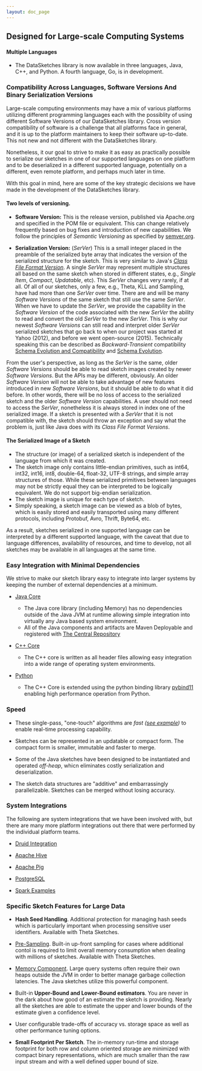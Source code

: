 ```yaml
---
layout: doc_page
---
```

<!--
    Licensed to the Apache Software Foundation (ASF) under one
    or more contributor license agreements.  See the NOTICE file
    distributed with this work for additional information
    regarding copyright ownership.  The ASF licenses this file
    to you under the Apache License, Version 2.0 (the
    "License"); you may not use this file except in compliance
    with the License.  You may obtain a copy of the License at

      http://www.apache.org/licenses/LICENSE-2.0

    Unless required by applicable law or agreed to in writing,
    software distributed under the License is distributed on an
    "AS IS" BASIS, WITHOUT WARRANTIES OR CONDITIONS OF ANY
    KIND, either express or implied.  See the License for the
    specific language governing permissions and limitations
    under the License.
-->
## Designed for Large-scale Computing Systems

#### Multiple Languages

* The DataSketches library is now available in three languages, Java, C++, and Python. A fourth language, Go, is in development.
 

### Compatibility Across Languages, Software Versions And Binary Serialization Versions
Large-scale computing environments may have a mix of various platforms utilizing different programming languages each with the possiblity of using different Software Versions of our DataSketches library.  Cross version compatibility of software is a challenge that all platforms face in general, and it is up to the platform maintainers to keep their software up-to-date. This not new and not different with the DataSketches library.  

Nonetheless, it our goal to strive to make it as easy as practically possible to serialize our sketches in one of our supported languages on one platform and to be deserialized in a different supported language, potentially on a different, even remote platform, and perhaps much later in time.  

With this goal in mind, here are some of the key strategic decisions we have made in the development of the DataSketches library. 

#### Two levels of versioning.

* **Software Version:** This is the release version, published via Apache.org and specified in the POM file or equivalent. This can change relatively frequently based on bug fixes and introduction of new capabilities. We follow the principles of *Semantic Versioning* as specified by [semver.org](https://semver.org).

* **Serialization Version:** (*SerVer*) This is a small integer placed in the preamble of the serialized byte array that indicates the version of the serialized structure for the sketch. This is very similar to Java's [*Class File Format Version*](https://en.wikipedia.org/wiki/Java_class_file). A single *SerVer* may represent multiple structures all based on the same sketch when stored in different states, e.g., *Single Item*, *Compact*, *Updatable*, etc). This *SerVer* changes very rarely, if at all. Of all of our sketches, only a few, e.g., Theta, KLL and Sampling, have had more than one *SerVer* over time. There are and will be many *Software Versions* of the same sketch that still use the same *SerVer*. When we have to update the *SerVer*, we provide the capability in the *Software Version* of the code associated with the new *SerVer* the ability to read and convert the old *SerVer* to the new *SerVer*. This is why our newest *Software Versions* can still read and interpret older *SerVer* serialized sketches that go back to when our project was started at Yahoo (2012), and before we went open-source (2015). Technically speaking this can be described as *Backward-Transient* compatibility [Schema Evolution and Compatibility](https://docs.confluent.io/platform/current/schema-registry/fundamentals/schema-evolution.html) and [Schema Evolution](https://en.wikipedia.org/wiki/Schema_evolution).

From the user's perspective, as long as the *SerVer* is the same, older *Software Versions* should be able to read sketch images created by newer *Software Versions*. But the APIs may be different, obviously. An older *Software Version* will not be able to take advantage of new features introduced in new *Software Versions*, but it should be able to do what it did before. In other words, there will be no loss of access to the serialized sketch and the older *Software Version* capabilities. A user should not need to access the *SerVer*, nonetheless it is always stored in index one of the serialized image. If a sketch is presented with a *SerVer* that it is not compatible with, the sketch should throw an exception and say what the problem is, just like Java does with its *Class File Format Versions*.

#### The Serialized Image of a Sketch
* The structure (or image) of a serialized sketch is independent of the language from which it was created. 
* The sketch image only contains little-endian primitives, such as int64, int32, int16, int8, double-64, float-32, UTF-8 strings, and simple array structures of those. While these serialized primitives between languages may not be strictly equal they can be interpreted to be logically equivalent. We do not support big-endian serialization.
* The sketch image is unique for each type of sketch.
* Simply speaking, a sketch image can be viewed as a blob of bytes, which is easily stored and easily transported using many different protocols, including Protobuf, Avro, Thrift, Byte64, etc.

As a result, sketches serialized in one supported language can be interpreted by a different supported language, with the caveat that due to language differences, availability of resources, and time to develop, not all sketches may be available in all languages at the same time.

### Easy Integration with Minimal Dependencies
We strive to make our sketch library easy to integrate into larger systems by keeping the number of external dependencies at a minimum.

* [Java Core](https://datasketches.apache.org/docs/Community/Downloads.html)
    * The Java core library (including Memory) has no dependencies outside of the Java JVM at runtime allowing simple integration into virtually any Java based system environment.
    * All of the Java components and artifacts are Maven Deployable and registered with [The Central Repository](https://search.maven.org/classic/#search%7Cga%7C1%7Cg%3A%22org.apache.datasketches%22)

* [C++ Core](https://datasketches.apache.org/docs/Community/Downloads.html)
    * The C++ core is written as all header files allowing easy integration into a wide range of operating system environments. 

* [Python](https://github.com/apache/datasketches-cpp/tree/master/python)
	* The C++ Core is extended using the python binding library [pybind11](https://github.com/pybind/pybind11) enabling high performance operation from Python.

### Speed
* These single-pass, "one-touch" algorithms are <i>fast ([see example](https://datasketches.apache.org/docs/Theta/ThetaUpdateSpeed.html))</i> to enable real-time processing capability.

* Sketches can be represented in an updatable or compact form. The compact form is smaller,  immutable and faster to merge.

* Some of the Java sketches have been designed to be instantiated and operated <i>off-heap</i>, whicn eliminates costly serialization and deserialization.

* The sketch data structures are "additive" and embarrassingly parallelizable. Sketches can be merged without losing accuracy.

### System Integrations
The following are system integrations that we have been involved with, but there are many more platform integrations out there that were performed by the individual platform teams.

* [Druid Integration](https://datasketches.apache.org/docs/SystemIntegrations/ApacheDruidIntegration.html)  

* [Apache Hive](https://datasketches.apache.org/docs/SystemIntegrations/ApacheHiveIntegration.html)

* [Apache Pig](https://datasketches.apache.org/docs/SystemIntegrations/ApachePigIntegration.html)

* [PostgreSQL](https://datasketches.apache.org/docs/SystemIntegrations/PostgreSQLIntegration.html)

* [Spark Examples](https://datasketches.apache.org/docs/Theta/ThetaSparkExample.html) 

### Specific Sketch Features for Large Data
* <b>Hash Seed Handling</b>. Additional protection for managing hash seeds which is 
particularly important when processing sensitive user identifiers. Available with Theta Sketches.

* [Pre-Sampling]({{site.docs_dir}}/Theta/ThetaPSampling.html). Built-in up-front sampling for cases where additional 
contol is required to limit overall memory consumption when dealing with millions of sketches. Available with Theta Sketches.

* [Memory Component]({{site.docs_dir}}/Memory/MemoryComponent.html). 
Large query systems often require their own heaps outside the JVM in order to better manage garbage collection latencies. 
The Java sketches utilize this powerful component. 

* Built-in <b>Upper-Bound and Lower-Bound estimators</b>. 
You are never in the dark about how good of an estimate the sketch is providing. 
Nearly all the sketches are able to estimate the upper and lower bounds of the estimate given a 
confidence level.

* User configurable trade-offs of accuracy vs. storage space as well as other performance 
tuning options.

* <b>Small Footprint Per Sketch</b>. The in-memory run-time and storage footprint for both 
row and column oriented storage are minimized with compact binary representations, which are much smaller 
than the raw input stream and with a well defined upper bound of size.
